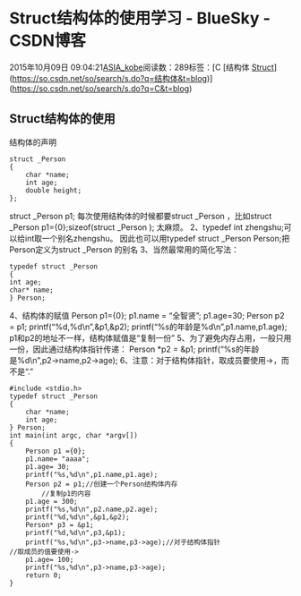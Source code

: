 # Struct结构体的使用学习 - BlueSky - CSDN博客
2015年10月09日 09:04:21[ASIA_kobe](https://me.csdn.net/ASIA_kobe)阅读数：289标签：[C																[结构体																[Struct](https://so.csdn.net/so/search/s.do?q=Struct&t=blog)](https://so.csdn.net/so/search/s.do?q=结构体&t=blog)](https://so.csdn.net/so/search/s.do?q=C&t=blog)
## Struct结构体的使用
结构体的声明
```
struct _Person
{
    char *name;
    int age;
    double height;  
};
```
struct  _Person  p1; 
每次使用结构体的时候都要struct _Person ，比如struct _Person p1={0};sizeof(struct _Person ); 太麻烦。 
2、typedef int zhengshu;可以给int取一个别名zhengshu。
因此也可以用typedef struct _Person Person;把Person定义为struct _Person 的别名
3、当然最常用的简化写法：
```
typedef struct _Person
{
int age;
char* name;
} Person;
```
4、结构体的赋值 
Person p1={0}; 
p1.name = “全智贤”; 
p1.age=30; 
Person p2 = p1; 
printf(“%d,%d\n”,&p1,&p2); 
printf(“%s的年龄是%d\n”,p1.name,p1.age); 
p1和p2的地址不一样，结构体赋值是“复制一份”
5、为了避免内存占用，一般只用一份，因此通过结构体指针传递：
Person *p2 = &p1;
printf(“%s的年龄是%d\n”,p2->name,p2->age);
6、注意：对于结构体指针，取成员要使用->，而不是“.”
```
#include <stdio.h>
typedef struct _Person
{
    char *name;
    int age;
} Person;
int main(int argc, char *argv[])
{
    Person p1 ={0};
    p1.name= "aaaa";
    p1.age= 30;
    printf("%s,%d\n",p1.name,p1.age);
    Person p2 = p1;//创建一个Person结构体内存
        //复制p1的内容
    p1.age = 300;
    printf("%s,%d\n",p2.name,p2.age);
    printf("%d,%d\n",&p1,&p2);
    Person* p3 = &p1;
    printf("%d,%d\n",p3,&p1);
    printf("%s,%d\n",p3->name,p3->age);//对于结构体指针
//取成员的值要使用->
    p1.age= 100;
    printf("%s,%d\n",p3->name,p3->age);
    return 0;
}
```
